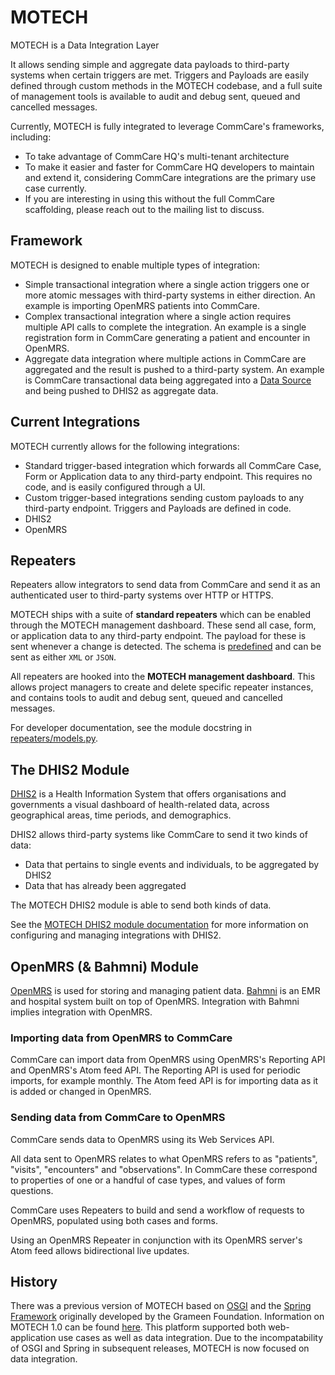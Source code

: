 MOTECH
======

MOTECH is a Data Integration Layer

It allows sending simple and aggregate data payloads to third-party
systems when certain triggers are met. Triggers and Payloads are easily
defined through custom methods in the MOTECH codebase, and a full suite
of management tools is available to audit and debug sent, queued and
cancelled messages.

Currently, MOTECH is fully integrated to leverage CommCare's frameworks,
including:

* To take advantage of CommCare HQ's multi-tenant architecture
* To make it easier and faster for CommCare HQ developers to maintain
and extend it, considering CommCare integrations are the primary use
case currently.
* If you are interesting in using this without the full CommCare
scaffolding, please reach out to the mailing list to discuss.


Framework
---------

MOTECH is designed to enable multiple types of integration:

* Simple transactional integration where a single action triggers one or
more atomic messages with third-party systems in either direction.  An
example is importing OpenMRS patients into CommCare.
* Complex transactional integration where a single action requires
multiple API calls to complete the integration.  An example is a single
registration form in CommCare generating a patient and encounter in
OpenMRS.
* Aggregate data integration where multiple actions in CommCare are
aggregated and the result is pushed to a third-party system.  An example
is CommCare transactional data being aggregated into a
[Data Source](../apps/userreports/README.md) and being pushed to DHIS2
as aggregate data.


Current Integrations
--------------------

MOTECH currently allows for the following integrations:

* Standard trigger-based integration which forwards all CommCare Case,
Form or Application data to any third-party endpoint. This requires no
code, and is easily configured through a UI.
* Custom trigger-based integrations sending custom payloads to any
third-party endpoint. Triggers and Payloads are defined in code.
* DHIS2
* OpenMRS


Repeaters
---------

Repeaters allow integrators to send data from CommCare and send it as an
authenticated user to third-party systems over HTTP or HTTPS.

MOTECH ships with a suite of **standard repeaters** which can be enabled
through the MOTECH management dashboard. These send all case, form, or
application data to any third-party endpoint. The payload for these is
sent whenever a change is detected. The schema is
[predefined](https://confluence.dimagi.com/pages/viewpage.action?pageId=12224128)
and can be sent as either `XML` or `JSON`.

All repeaters are hooked into the **MOTECH management dashboard**. This
allows project managers to create and delete specific repeater
instances, and contains tools to audit and debug sent, queued and
cancelled messages.

For developer documentation, see the module docstring in
[repeaters/models.py](./repeaters/models.py).


The DHIS2 Module
----------------

[DHIS2](https://www.dhis2.org/) is a Health Information System that
offers organisations and governments a visual dashboard of
health-related data, across geographical areas, time periods, and
demographics.

DHIS2 allows third-party systems like CommCare to send it two kinds of
data:

* Data that pertains to single events and individuals, to be aggregated
by DHIS2
* Data that has already been aggregated

The MOTECH DHIS2 module is able to send both kinds of data.

See the [MOTECH DHIS2 module documentation](./dhis2/README.md) for more
information on configuring and managing integrations with DHIS2.



OpenMRS (& Bahmni) Module
-------------------------

[OpenMRS](https://openmrs.org/) is used for storing and managing patient
data. [Bahmni](https://www.bahmni.org/) is an EMR and hospital system
built on top of OpenMRS. Integration with Bahmni implies integration
with OpenMRS.

### Importing data from OpenMRS to CommCare

CommCare can import data from OpenMRS using OpenMRS's Reporting API and
OpenMRS's Atom feed API. The Reporting API is used for periodic imports,
for example monthly. The Atom feed API is for importing data as it is
added or changed in OpenMRS.

### Sending data from CommCare to OpenMRS

CommCare sends data to OpenMRS using its Web Services API.

All data sent to OpenMRS relates to what OpenMRS refers to as
"patients", "visits", "encounters" and "observations". In CommCare these
correspond to properties of one or a handful of case types, and values
of form questions.

CommCare uses Repeaters to build and send a workflow of requests to
OpenMRS, populated using both cases and forms.

Using an OpenMRS Repeater in conjunction with its OpenMRS server's Atom
feed allows bidirectional live updates.


History
-------

There was a previous version of MOTECH based on
[OSGI](https://www.osgi.org/) and the
[Spring Framework](https://projects.spring.io/spring-framework/)
originally developed by the Grameen Foundation.  Information on MOTECH
1.0 can be found [here](http://docs.motechproject.org/en/latest/). This
platform supported both web-application use cases as well as data
integration.  Due to the incompatability of OSGI and Spring in
subsequent releases, MOTECH is now focused on data integration.
